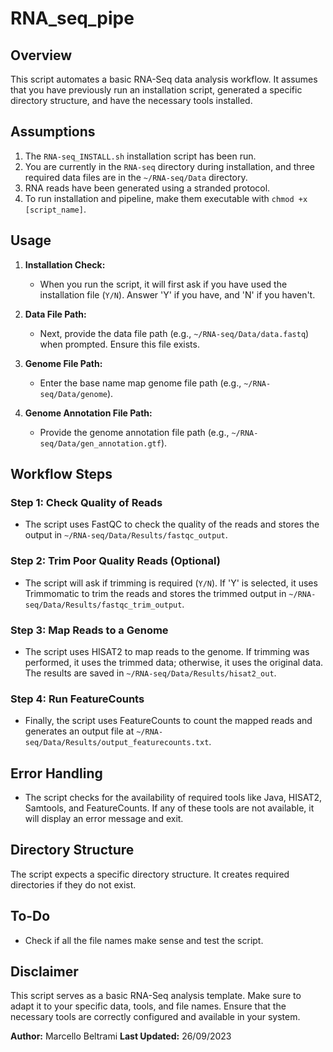 # RNA_seq_pipe 

## Overview

This script automates a basic RNA-Seq data analysis workflow. It assumes that you have previously run an installation script, generated a specific directory structure, and have the necessary tools installed.

## Assumptions

1. The `RNA-seq_INSTALL.sh` installation script has been run.
2. You are currently in the `RNA-seq` directory during installation, and three required data files are in the `~/RNA-seq/Data` directory.
3. RNA reads have been generated using a stranded protocol.
4. To run installation and pipeline, make them executable with `chmod +x [script_name]`. 
 
## Usage

1. **Installation Check:**

   - When you run the script, it will first ask if you have used the installation file (`Y/N`). Answer 'Y' if you have, and 'N' if you haven't.

2. **Data File Path:**

   - Next, provide the data file path (e.g., `~/RNA-seq/Data/data.fastq`) when prompted. Ensure this file exists.

3. **Genome File Path:**

   - Enter the base name map genome file path (e.g., `~/RNA-seq/Data/genome`).

4. **Genome Annotation File Path:**

   - Provide the genome annotation file path (e.g., `~/RNA-seq/Data/gen_annotation.gtf`).

## Workflow Steps

### Step 1: Check Quality of Reads

- The script uses FastQC to check the quality of the reads and stores the output in `~/RNA-seq/Data/Results/fastqc_output`.

### Step 2: Trim Poor Quality Reads (Optional)

- The script will ask if trimming is required (`Y/N`). If 'Y' is selected, it uses Trimmomatic to trim the reads and stores the trimmed output in `~/RNA-seq/Data/Results/fastqc_trim_output`.

### Step 3: Map Reads to a Genome

- The script uses HISAT2 to map reads to the genome. If trimming was performed, it uses the trimmed data; otherwise, it uses the original data. The results are saved in `~/RNA-seq/Data/Results/hisat2_out`.

### Step 4: Run FeatureCounts

- Finally, the script uses FeatureCounts to count the mapped reads and generates an output file at `~/RNA-seq/Data/Results/output_featurecounts.txt`.

## Error Handling

- The script checks for the availability of required tools like Java, HISAT2, Samtools, and FeatureCounts. If any of these tools are not available, it will display an error message and exit.

## Directory Structure

The script expects a specific directory structure. It creates required directories if they do not exist.

## To-Do

- Check if all the file names make sense and test the script.

## Disclaimer

This script serves as a basic RNA-Seq analysis template. Make sure to adapt it to your specific data, tools, and file names. Ensure that the necessary tools are correctly configured and available in your system.

**Author:** Marcello Beltrami
**Last Updated:** 26/09/2023

